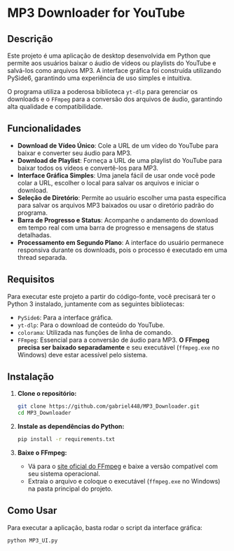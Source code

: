 # MP3 Downloader for YouTube

## Descrição

Este projeto é uma aplicação de desktop desenvolvida em Python que permite aos usuários baixar o áudio de vídeos ou playlists do YouTube e salvá-los como arquivos MP3. A interface gráfica foi construída utilizando PySide6, garantindo uma experiência de uso simples e intuitiva.

O programa utiliza a poderosa biblioteca `yt-dlp` para gerenciar os downloads e o `FFmpeg` para a conversão dos arquivos de áudio, garantindo alta qualidade e compatibilidade.

## Funcionalidades

-   **Download de Vídeo Único**: Cole a URL de um vídeo do YouTube para baixar e converter seu áudio para MP3.
-   **Download de Playlist**: Forneça a URL de uma playlist do YouTube para baixar todos os vídeos e convertê-los para MP3.
-   **Interface Gráfica Simples**: Uma janela fácil de usar onde você pode colar a URL, escolher o local para salvar os arquivos e iniciar o download.
-   **Seleção de Diretório**: Permite ao usuário escolher uma pasta específica para salvar os arquivos MP3 baixados ou usar o diretório padrão do programa.
-   **Barra de Progresso e Status**: Acompanhe o andamento do download em tempo real com uma barra de progresso e mensagens de status detalhadas.
-   **Processamento em Segundo Plano**: A interface do usuário permanece responsiva durante os downloads, pois o processo é executado em uma thread separada.

## Requisitos

Para executar este projeto a partir do código-fonte, você precisará ter o Python 3 instalado, juntamente com as seguintes bibliotecas:

-   `PySide6`: Para a interface gráfica.
-   `yt-dlp`: Para o download de conteúdo do YouTube.
-   `colorama`: Utilizada nas funções de linha de comando.
-   `FFmpeg`: Essencial para a conversão de áudio para MP3. **O FFmpeg precisa ser baixado separadamente** e seu executável (`ffmpeg.exe` no Windows) deve estar acessível pelo sistema.

## Instalação

1.  **Clone o repositório:**
    ```bash
    git clone https://github.com/gabriel448/MP3_Downloader.git
    cd MP3_Downloader
    ```

2.  **Instale as dependências do Python:**
    ```bash
    pip install -r requirements.txt
    ```

3.  **Baixe o FFmpeg:**
    * Vá para o [site oficial do FFmpeg](https://ffmpeg.org/download.html) e baixe a versão compatível com seu sistema operacional.
    * Extraia o arquivo e coloque o executável (`ffmpeg.exe` no Windows) na pasta principal do projeto.

## Como Usar

Para executar a aplicação, basta rodar o script da interface gráfica:

```bash
python MP3_UI.py
